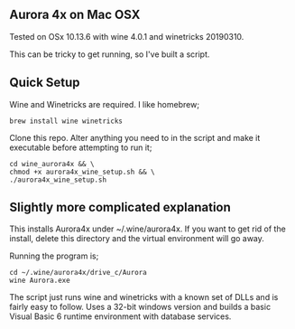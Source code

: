 Aurora 4x on Mac OSX
--------------------

Tested on OSx 10.13.6 with wine 4.0.1 and winetricks 20190310.

This can be tricky to get running, so I've built a script.

## Quick Setup

Wine and Winetricks are required.  I like homebrew;

```
brew install wine winetricks
```

Clone this repo.  Alter anything you need to in the script and make it
executable before attempting to run it;

```
cd wine_aurora4x && \
chmod +x aurora4x_wine_setup.sh && \
./aurora4x_wine_setup.sh
```

## Slightly more complicated explanation

This installs Aurora4x under ~/.wine/aurora4x.  If you want to get rid
of the install, delete this directory and the virtual environment will
go away.

Running the program is;

```
cd ~/.wine/aurora4x/drive_c/Aurora
wine Aurora.exe
```

The script just runs wine and winetricks with a known set of DLLs and
is fairly easy to follow.  Uses a 32-bit windows version and builds a
basic Visual Basic 6 runtime environment with database services.
